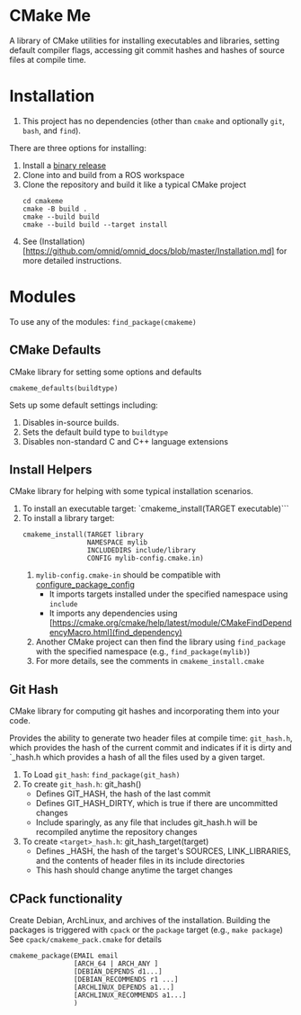 # CMake Me
A library of CMake utilities for installing executables and libraries,
setting default compiler flags, accessing git commit hashes and
hashes of source files at compile time.  

# Installation
1. This project has no dependencies (other than `cmake` and optionally `git`, `bash`, and `find`).

There are three options for installing:
1. Install a [binary release](https://github.com/omnid/cmakeme/releases)
2. Clone into and build from a ROS workspace 
3. Clone the repository and build it like a typical CMake project
   ```
   cd cmakeme
   cmake -B build .
   cmake --build build
   cmake --build build --target install
   ```
4. See (Installation)[https://github.com/omnid/omnid_docs/blob/master/Installation.md] for more detailed instructions.
   
# Modules
To use any of the modules:
`find_package(cmakeme)`

## CMake Defaults
CMake library for setting some options and defaults 
```
cmakeme_defaults(buildtype)
```
Sets up some default settings including:
1. Disables in-source builds. 
2. Sets the default build type to `buildtype`
3. Disables non-standard C and C++ language extensions

## Install Helpers
CMake library for helping with some typical installation scenarios.

1. To install an executable target: `cmakeme_install(TARGET executable)```
2. To install a library target:
   ```
   cmakeme_install(TARGET library
                   NAMESPACE mylib
                   INCLUDEDIRS include/library
                   CONFIG mylib-config.cmake.in)
    ```
    1. `mylib-config.cmake-in` should be compatible with
       [configure_package_config](https://cmake.org/cmake/help/latest/module/CMakePackageConfigHelpers.html#command:configure_package_config_file)
       * It imports targets installed under the specified namespace using `include`
       * It imports any dependencies using [https://cmake.org/cmake/help/latest/module/CMakeFindDependencyMacro.html](find_dependency)
    2. Another CMake project can then find the library using `find_package` with the specified namespace (e.g., `find_package(mylib)`)
    3. For more details, see the comments in `cmakeme_install.cmake`

## Git Hash
CMake library for computing git hashes and incorporating them into your code.

Provides the ability to generate two header files at compile time: `git_hash.h`,
which provides the hash of the current commit and indicates if it is dirty and `<target>_hash.h
which provides a hash of all the files used by a given target.

1. To Load `git_hash`: `find_package(git_hash)`
2. To create `git_hash.h`: git_hash()
   - Defines GIT_HASH, the hash of the last commit
   - Defines GIT_HASH_DIRTY, which is true if there are uncommitted changes
   - Include sparingly, as any file that includes git_hash.h will be recompiled anytime
     the repository changes
3. To create `<target>_hash.h`: git_hash_target(target)
   - Defines <TARGET>_HASH, the hash of the target's SOURCES, LINK_LIBRARIES, and the contents
     of header files in its include directories
   - This hash should change anytime the target changes

## CPack functionality
Create Debian, ArchLinux, and archives of the installation.
Building the packages is triggered with `cpack` or the `package` target (e.g., `make package`)
See `cpack/cmakeme_pack.cmake` for details
```
cmakeme_package(EMAIL email
                [ARCH_64 | ARCH_ANY ]
                [DEBIAN_DEPENDS d1...]
                [DEBIAN_RECOMMENDS r1 ...]
                [ARCHLINUX_DEPENDS a1...]
                [ARCHLINUX_RECOMMENDS a1...]
                )
```
